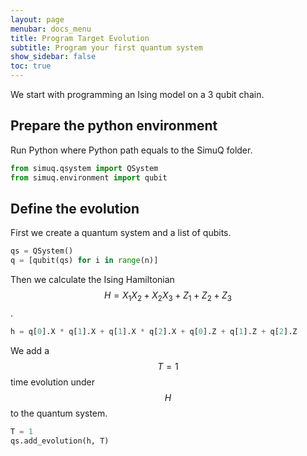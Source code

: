 ```yaml
---
layout: page
menubar: docs_menu
title: Program Target Evolution
subtitle: Program your first quantum system
show_sidebar: false
toc: true
---
```


We start with programming an Ising model on a 3 qubit chain.

## Prepare the python environment

Run Python where Python path equals to the SimuQ folder.
```python
from simuq.qsystem import QSystem
from simuq.environment import qubit
```

## Define the evolution

First we create a quantum system and a list of qubits.
```python
qs = QSystem()
q = [qubit(qs) for i in range(n)]
```

Then we calculate the Ising Hamiltonian $$H=X_1X_2+X_2X_3+Z_1+Z_2+Z_3$$.
```python
h = q[0].X * q[1].X + q[1].X * q[2].X + q[0].Z + q[1].Z + q[2].Z
```

We add a $$T=1$$ time evolution under $$H$$ to the quantum system.
```python
T = 1
qs.add_evolution(h, T)
```
